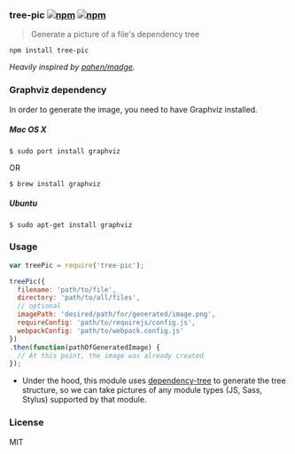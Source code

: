 ### tree-pic [![npm](http://img.shields.io/npm/v/tree-pic.svg)](https://npmjs.org/package/tree-pic) [![npm](http://img.shields.io/npm/dm/tree-pic.svg)](https://npmjs.org/package/tree-pic)

> Generate a picture of a file's dependency tree

`npm install tree-pic`

*Heavily inspired by [pahen/madge](https://github.com/pahen/madge).*

### Graphviz dependency

In order to generate the image, you need to have Graphviz installed.

##### Mac OS X

	$ sudo port install graphviz

OR

	$ brew install graphviz

##### Ubuntu

	$ sudo apt-get install graphviz

### Usage

```js
var treePic = require('tree-pic');

treePic({
  filename: 'path/to/file',
  directory: 'path/to/all/files',
  // optional
  imagePath: 'desired/path/for/generated/image.png',
  requireConfig: 'path/to/requirejs/config.js',
  webpackConfig: 'path/to/webpack.config.js'
})
.then(function(pathOfGeneratedImage) {
  // At this point, the image was already created
});
```

* Under the hood, this module uses [dependency-tree](https://github.com/mrjoelkemp/node-dependency-tree) to generate the tree structure, so we can take pictures of any module types (JS, Sass, Stylus) supported by that module.

### License

MIT
